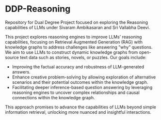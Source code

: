 # DDP-Reasoning
Repository for Dual Degree Project focused on exploring the Reasoning capabilities of LLMs under Sivaram Ambikasaran and Sri Vallabha Deevi.

 This project explores reasoning engines to improve LLMs’ reasoning capabilities, focusing on Retrieval Augmented Generation (RAG) with knowledge graphs to address challenges like answering ”why” questions. We
 aim to use LLMs to construct dynamic knowledge graphs from open-source text data such as stories, novels, or puzzles. Our goals include:
 - Improving the factual accuracy and robustness of LLM-generated answers.
 - Enhance creative problem-solving by allowing exploration of alternative scenarios and their potential outcomes within the knowledge graph.
 - Facilitating deeper inference-based question answering by leveraging reasoning engines to uncover complex relationships and causal connections within the knowledge graph.
   
 This approach promises to advance the capabilities of LLMs beyond simple information retrieval, unlocking more nuanced and insightful interactions.

